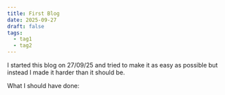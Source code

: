 ```yaml
---
title: First Blog
date: 2025-09-27
draft: false
tags:
  - tag1
  - tag2
---
```


I started this blog on 27/09/25 and tried to make it as easy as possible but instead I made it harder than it should be. 

What I should have done:


